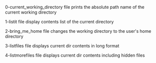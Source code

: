 0-current_working_directory file prints the absolute path name of the current working directory<br>

1-listit file display contents list of the current directory<br>

2-bring_me_home file changes the working directory to the user's home directory<br>

3-listfiles file displays current dir contents in long format<br>

4-listmorefiles file displays current dir contents including hidden files<br>

